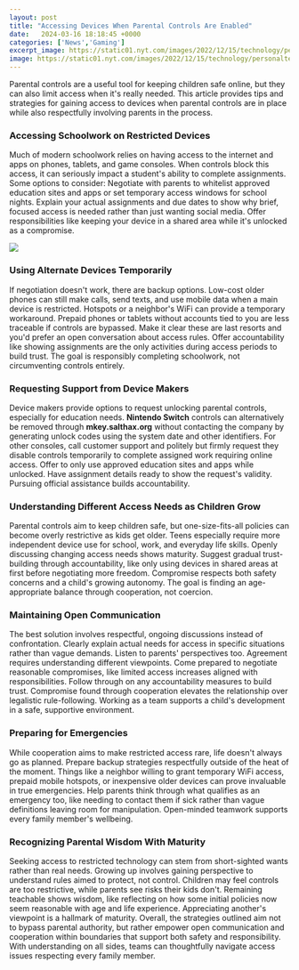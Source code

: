 ```yaml
---
layout: post
title: "Accessing Devices When Parental Controls Are Enabled"
date:   2024-03-16 18:18:45 +0000
categories: ['News','Gaming']
excerpt_image: https://static01.nyt.com/images/2022/12/15/technology/personaltech/14TECHTIP-TOP/14TECHTIP-TOP-facebookJumbo.jpg
image: https://static01.nyt.com/images/2022/12/15/technology/personaltech/14TECHTIP-TOP/14TECHTIP-TOP-facebookJumbo.jpg
---
```


Parental controls are a useful tool for keeping children safe online, but they can also limit access when it's really needed. This article provides tips and strategies for gaining access to devices when parental controls are in place while also respectfully involving parents in the process.
### **Accessing Schoolwork on Restricted Devices**
Much of modern schoolwork relies on having access to the internet and apps on phones, tablets, and game consoles. When controls block this access, it can seriously impact a student's ability to complete assignments. Some options to consider:
Negotiate with parents to whitelist approved education sites and apps or set temporary access windows for school nights. Explain your actual assignments and due dates to show why brief, focused access is needed rather than just wanting social media. Offer responsibilities like keeping your device in a shared area while it's unlocked as a compromise. 

![](https://kidslox.com/wp-content/uploads/2022/11/Verizon-parental-controls.jpg)
### **Using Alternate Devices Temporarily** 
If negotiation doesn't work, there are backup options. Low-cost older phones can still make calls, send texts, and use mobile data when a main device is restricted. Hotspots or a neighbor's WiFi can provide a temporary workaround. Prepaid phones or tablets without accounts tied to you are less traceable if controls are bypassed. 
Make it clear these are last resorts and you'd prefer an open conversation about access rules. Offer accountability like showing assignments are the only activities during access periods to build trust. The goal is responsibly completing schoolwork, not circumventing controls entirely.
### **Requesting Support from Device Makers**
Device makers provide options to request unlocking parental controls, especially for education needs. **Nintendo Switch** controls can alternatively be removed through **mkey.salthax.org** without contacting the company by generating unlock codes using the system date and other identifiers. 
For other consoles, call customer support and politely but firmly request they disable controls temporarily to complete assigned work requiring online access. Offer to only use approved education sites and apps while unlocked. Have assignment details ready to show the request's validity. Pursuing official assistance builds accountability.
### **Understanding Different Access Needs as Children Grow**  
Parental controls aim to keep children safe, but one-size-fits-all policies can become overly restrictive as kids get older. Teens especially require more independent device use for school, work, and everyday life skills. 
Openly discussing changing access needs shows maturity. Suggest gradual trust-building through accountability, like only using devices in shared areas at first before negotiating more freedom. Compromise respects both safety concerns and a child's growing autonomy. The goal is finding an age-appropriate balance through cooperation, not coercion.
### **Maintaining Open Communication**
The best solution involves respectful, ongoing discussions instead of confrontation. Clearly explain actual needs for access in specific situations rather than vague demands. Listen to parents' perspectives too. Agreement requires understanding different viewpoints. 
Come prepared to negotiate reasonable compromises, like limited access increases aligned with responsibilities. Follow through on any accountability measures to build trust. Compromise found through cooperation elevates the relationship over legalistic rule-following. Working as a team supports a child's development in a safe, supportive environment.
### **Preparing for Emergencies**
While cooperation aims to make restricted access rare, life doesn't always go as planned. Prepare backup strategies respectfully outside of the heat of the moment. Things like a neighbor willing to grant temporary WiFi access, prepaid mobile hotspots, or inexpensive older devices can prove invaluable in true emergencies. 
Help parents think through what qualifies as an emergency too, like needing to contact them if sick rather than vague definitions leaving room for manipulation. Open-minded teamwork supports every family member's wellbeing.
### **Recognizing Parental Wisdom With Maturity**  
Seeking access to restricted technology can stem from short-sighted wants rather than real needs. Growing up involves gaining perspective to understand rules aimed to protect, not control. 
Children may feel controls are too restrictive, while parents see risks their kids don't. Remaining teachable shows wisdom, like reflecting on how some initial policies now seem reasonable with age and life experience. Appreciating another's viewpoint is a hallmark of maturity.
Overall, the strategies outlined aim not to bypass parental authority, but rather empower open communication and cooperation within boundaries that support both safety and responsibility. With understanding on all sides, teams can thoughtfully navigate access issues respecting every family member.